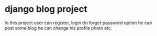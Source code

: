 # django blog project 
In this project user can register, login do forget password option he can post some blog he can change his profile photo etc.
